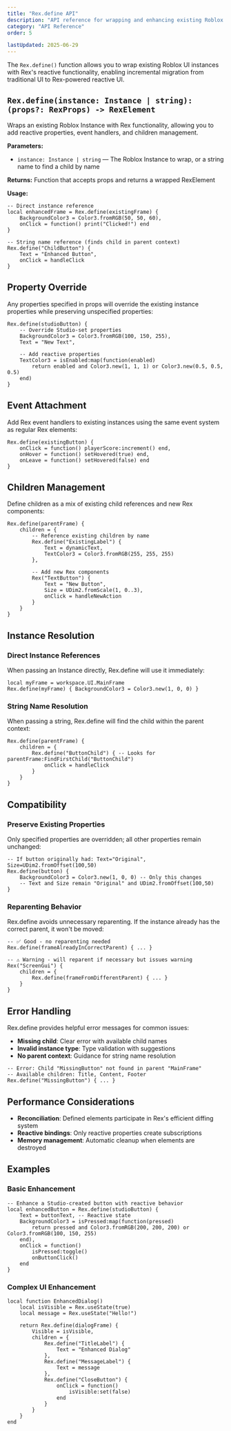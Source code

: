 ```yaml
---
title: "Rex.define API"
description: "API reference for wrapping and enhancing existing Roblox UI instances with Rex functionality."
category: "API Reference"
order: 5

lastUpdated: 2025-06-29
---
```


The `Rex.define()` function allows you to wrap existing Roblox UI instances with Rex's reactive functionality, enabling incremental migration from traditional UI to Rex-powered reactive UI.

## `Rex.define(instance: Instance | string): (props?: RexProps) -> RexElement`

Wraps an existing Roblox Instance with Rex functionality, allowing you to add reactive properties, event handlers, and children management.

**Parameters:**

- `instance: Instance | string` — The Roblox Instance to wrap, or a string name to find a child by name

**Returns:** Function that accepts props and returns a wrapped RexElement

**Usage:**

```luau
-- Direct instance reference
local enhancedFrame = Rex.define(existingFrame) {
    BackgroundColor3 = Color3.fromRGB(50, 50, 60),
    onClick = function() print("Clicked!") end
}

-- String name reference (finds child in parent context)
Rex.define("ChildButton") {
    Text = "Enhanced Button",
    onClick = handleClick
}
```

## Property Override

Any properties specified in props will override the existing instance properties while preserving unspecified properties:

```luau
Rex.define(studioButton) {
    -- Override Studio-set properties
    BackgroundColor3 = Color3.fromRGB(100, 150, 255),
    Text = "New Text",
    
    -- Add reactive properties
    TextColor3 = isEnabled:map(function(enabled)
        return enabled and Color3.new(1, 1, 1) or Color3.new(0.5, 0.5, 0.5)
    end)
}
```

## Event Attachment

Add Rex event handlers to existing instances using the same event system as regular Rex elements:

```luau
Rex.define(existingButton) {
    onClick = function() playerScore:increment() end,
    onHover = function() setHovered(true) end,
    onLeave = function() setHovered(false) end
}
```

## Children Management

Define children as a mix of existing child references and new Rex components:

```luau
Rex.define(parentFrame) {
    children = {
        -- Reference existing children by name
        Rex.define("ExistingLabel") {
            Text = dynamicText,
            TextColor3 = Color3.fromRGB(255, 255, 255)
        },
        
        -- Add new Rex components
        Rex("TextButton") {
            Text = "New Button",
            Size = UDim2.fromScale(1, 0..3),
            onClick = handleNewAction
        }
    }
}
```

## Instance Resolution

### Direct Instance References

When passing an Instance directly, Rex.define will use it immediately:

```luau
local myFrame = workspace.UI.MainFrame
Rex.define(myFrame) { BackgroundColor3 = Color3.new(1, 0, 0) }
```

### String Name Resolution

When passing a string, Rex.define will find the child within the parent context:

```luau
Rex.define(parentFrame) {
    children = {
        Rex.define("ButtonChild") { -- Looks for parentFrame:FindFirstChild("ButtonChild")
            onClick = handleClick
        }
    }
}
```

## Compatibility

### Preserve Existing Properties

Only specified properties are overridden; all other properties remain unchanged:

```luau
-- If button originally had: Text="Original", Size=UDim2.fromOffset(100,50)
Rex.define(button) {
    BackgroundColor3 = Color3.new(1, 0, 0) -- Only this changes
    -- Text and Size remain "Original" and UDim2.fromOffset(100,50)
}
```

### Reparenting Behavior

Rex.define avoids unnecessary reparenting. If the instance already has the correct parent, it won't be moved:

```luau
-- ✅ Good - no reparenting needed
Rex.define(frameAlreadyInCorrectParent) { ... }

-- ⚠️ Warning - will reparent if necessary but issues warning
Rex("ScreenGui") {
    children = {
        Rex.define(frameFromDifferentParent) { ... }
    }
}
```

## Error Handling

Rex.define provides helpful error messages for common issues:

- **Missing child**: Clear error with available child names
- **Invalid instance type**: Type validation with suggestions
- **No parent context**: Guidance for string name resolution

```luau
-- Error: Child "MissingButton" not found in parent "MainFrame"
-- Available children: Title, Content, Footer
Rex.define("MissingButton") { ... }
```

## Performance Considerations

- **Reconciliation**: Defined elements participate in Rex's efficient diffing system
- **Reactive bindings**: Only reactive properties create subscriptions
- **Memory management**: Automatic cleanup when elements are destroyed

## Examples

### Basic Enhancement

```luau
-- Enhance a Studio-created button with reactive behavior
local enhancedButton = Rex.define(studioButton) {
    Text = buttonText, -- Reactive state
    BackgroundColor3 = isPressed:map(function(pressed)
        return pressed and Color3.fromRGB(200, 200, 200) or Color3.fromRGB(100, 150, 255)
    end),
    onClick = function()
        isPressed:toggle()
        onButtonClick()
    end
}
```

### Complex UI Enhancement

```luau
local function EnhancedDialog()
    local isVisible = Rex.useState(true)
    local message = Rex.useState("Hello!")
    
    return Rex.define(dialogFrame) {
        Visible = isVisible,
        children = {
            Rex.define("TitleLabel") {
                Text = "Enhanced Dialog"
            },
            Rex.define("MessageLabel") {
                Text = message
            },
            Rex.define("CloseButton") {
                onClick = function()
                    isVisible:set(false)
                end
            }
        }
    }
end
```

